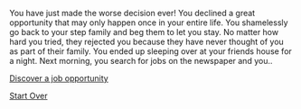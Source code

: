 You have just made the worse decision ever! You declined a great opportunity that may only happen once in your entire life. You shamelessly go back to your step family and beg them to let you stay. No matter how hard you tried, they rejected you because they have never thought of you as part of their family. You ended up sleeping over at your friends house for a night. Next morning, you search for jobs on the newspaper and you..

[Discover a job opportunity](new-job.md)

[Start Over](../kicked-out.md)